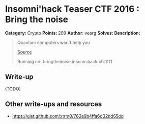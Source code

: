 # Insomni'hack Teaser CTF 2016 : Bring the noise

**Category:** Crypto
**Points:** 200
**Author:** veorg
**Solves:** 
**Description:**

> Quantum computers won't help you
> 
> [Source](./server-bd6a6586808ab28325de37276aa99357.py)
> 
> Running on: bringthenoise.insomnihack.ch:1111


## Write-up

(TODO)

## Other write-ups and resources

* <https://gist.github.com/xtrm0/763e9b4ffa6d32dd65dd>
